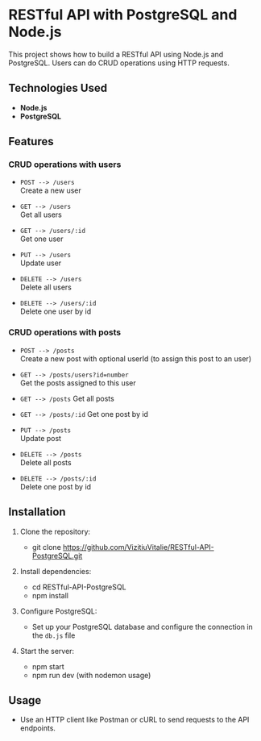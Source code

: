# RESTful API with PostgreSQL and Node.js

This project shows how to build a RESTful API using Node.js and PostgreSQL. Users can do CRUD operations using HTTP requests.

## Technologies Used

- **Node.js**
- **PostgreSQL**

## Features

### CRUD operations with users

- `POST --> /users`  
  Create a new user

- `GET --> /users`  
  Get all users
  
- `GET --> /users/:id`  
  Get one user

- `PUT --> /users`  
  Update user

- `DELETE --> /users`  
  Delete all users

- `DELETE --> /users/:id`  
  Delete one user by id

### CRUD operations with posts

- `POST --> /posts`  
  Create a new post with optional userId (to assign this post to an user)

- `GET --> /posts/users?id=number`  
  Get the posts assigned to this user
  
- `GET --> /posts`
  Get all posts

- `GET --> /posts/:id`
  Get one post by id

- `PUT --> /posts`  
  Update post

- `DELETE --> /posts`  
  Delete all posts

- `DELETE --> /posts/:id`  
  Delete one post by id

## Installation

1. Clone the repository:
   - git clone https://github.com/VizitiuVitalie/RESTful-API-PostgreSQL.git
   
2. Install dependencies:
   - cd RESTful-API-PostgreSQL
   - npm install
   
3. Configure PostgreSQL:
   - Set up your PostgreSQL database and configure the connection in the `db.js` file

4. Start the server:
   - npm start
   - npm run dev (with nodemon usage)
  
## Usage

- Use an HTTP client like Postman or cURL to send requests to the API endpoints.
